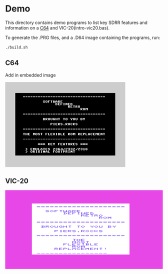 # Demo

This directory contains demo programs to list key SDRR features and information on a [C64](intro-c64.bas) and VIC-20(intro-vic20.bas).

To generate the .PRG files, and a .D64 image containing the programs, run:

```bash
./build.sh
```

## C64

Add in embedded image

![C64 Demo](/docs/images/demo-c64.png)

## VIC-20

![VIC-20 Demo](/docs/images/demo-vic20.png)

